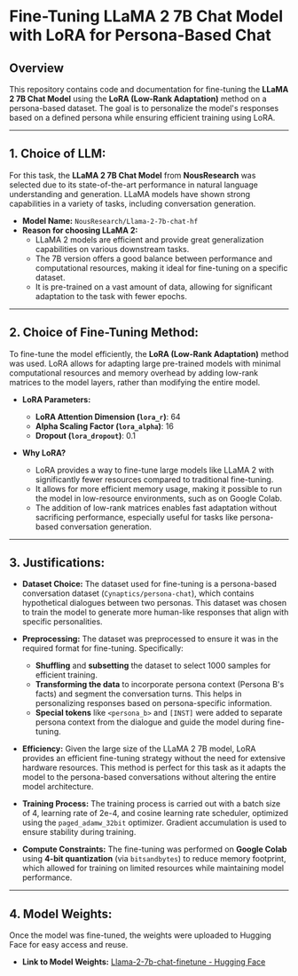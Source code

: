 
# Fine-Tuning LLaMA 2 7B Chat Model with LoRA for Persona-Based Chat

## Overview

This repository contains code and documentation for fine-tuning the **LLaMA 2 7B Chat Model** using the **LoRA (Low-Rank Adaptation)** method on a persona-based dataset. The goal is to personalize the model's responses based on a defined persona while ensuring efficient training using LoRA.

---

## 1. **Choice of LLM:**

For this task, the **LLaMA 2 7B Chat Model** from **NousResearch** was selected due to its state-of-the-art performance in natural language understanding and generation. LLaMA models have shown strong capabilities in a variety of tasks, including conversation generation. 

- **Model Name:** `NousResearch/Llama-2-7b-chat-hf`
- **Reason for choosing LLaMA 2:**
  - LLaMA 2 models are efficient and provide great generalization capabilities on various downstream tasks.
  - The 7B version offers a good balance between performance and computational resources, making it ideal for fine-tuning on a specific dataset.
  - It is pre-trained on a vast amount of data, allowing for significant adaptation to the task with fewer epochs.

---

## 2. **Choice of Fine-Tuning Method:**

To fine-tune the model efficiently, the **LoRA (Low-Rank Adaptation)** method was used. LoRA allows for adapting large pre-trained models with minimal computational resources and memory overhead by adding low-rank matrices to the model layers, rather than modifying the entire model.

- **LoRA Parameters:**
  - **LoRA Attention Dimension (`lora_r`)**: 64
  - **Alpha Scaling Factor (`lora_alpha`)**: 16
  - **Dropout (`lora_dropout`)**: 0.1
  
- **Why LoRA?**
  - LoRA provides a way to fine-tune large models like LLaMA 2 with significantly fewer resources compared to traditional fine-tuning.
  - It allows for more efficient memory usage, making it possible to run the model in low-resource environments, such as on Google Colab.
  - The addition of low-rank matrices enables fast adaptation without sacrificing performance, especially useful for tasks like persona-based conversation generation.

---

## 3. **Justifications:**

- **Dataset Choice:** The dataset used for fine-tuning is a persona-based conversation dataset (`Cynaptics/persona-chat`), which contains hypothetical dialogues between two personas. This dataset was chosen to train the model to generate more human-like responses that align with specific personalities.
  
- **Preprocessing:** The dataset was preprocessed to ensure it was in the required format for fine-tuning. Specifically:
  - **Shuffling** and **subsetting** the dataset to select 1000 samples for efficient training.
  - **Transforming the data** to incorporate persona context (Persona B's facts) and segment the conversation turns. This helps in personalizing responses based on persona-specific information.
  - **Special tokens** like `<persona_b>` and `[INST]` were added to separate persona context from the dialogue and guide the model during fine-tuning.
  
- **Efficiency:** Given the large size of the LLaMA 2 7B model, LoRA provides an efficient fine-tuning strategy without the need for extensive hardware resources. This method is perfect for this task as it adapts the model to the persona-based conversations without altering the entire model architecture.
  
- **Training Process:** The training process is carried out with a batch size of 4, learning rate of 2e-4, and cosine learning rate scheduler, optimized using the `paged_adamw_32bit` optimizer. Gradient accumulation is used to ensure stability during training.

- **Compute Constraints:** The fine-tuning was performed on **Google Colab** using **4-bit quantization** (via `bitsandbytes`) to reduce memory footprint, which allowed for training on limited resources while maintaining model performance.

---

## 4. **Model Weights:**

Once the model was fine-tuned, the weights were uploaded to Hugging Face for easy access and reuse.

- **Link to Model Weights:** [Llama-2-7b-chat-finetune - Hugging Face](https://huggingface.co/rudrajadon18/Llama-2-7b-chat-finetune)

